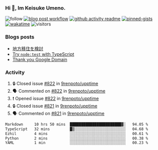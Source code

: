 ### Hi 👋, Im Keisuke Umeno.

<!--
**9renpoto/9renpoto** is a ✨ _special_ ✨ repository because its `README.md` (this file) appears on your GitHub profile.

Here are some ideas to get you started:

- 🔭 I’m currently working on ...
- 🌱 I’m currently learning ...
- 👯 I’m looking to collaborate on ...
- 🤔 I’m looking for help with ...
- 💬 Ask me about ...
- 📫 How to reach me: ...
- 😄 Pronouns: ...
- ⚡ Fun fact: ...
-->

![follow](https://img.shields.io/github/followers/9renpoto?label=Follow&style=social)
[![blog post workflow](https://github.com/9renpoto/9renpoto/actions/workflows/blog.yml/badge.svg)](https://github.com/9renpoto/9renpoto/actions/workflows/blog.yml)
[![github activity readme](https://github.com/9renpoto/9renpoto/actions/workflows/activity.yml/badge.svg)](https://github.com/9renpoto/9renpoto/actions/workflows/activity.yml)
[![pinned-gists](https://github.com/9renpoto/9renpoto/actions/workflows/pin-gist.yml/badge.svg)](https://github.com/9renpoto/9renpoto/actions/workflows/pin-gist.yml)
[![wakatime](https://github.com/9renpoto/9renpoto/actions/workflows/waka-readme-status.yml/badge.svg)](https://github.com/9renpoto/9renpoto/actions/workflows/waka-readme-status.yml)
![visitors](https://komarev.com/ghpvc/?username=9renpoto&label=Profile%20views&color=0e75b6&style=flat)

### Blogs posts

<!-- BLOG-POST-LIST:START -->
- [地方移住を検討](https://9renpoto.win/entry/2023/09/09/migration-plan)
- [Try `node:test` with TypeScript](https://9renpoto.win/entry/2023/07/23/node-test-runner)
- [Thank you Google Domain](https://9renpoto.win/entry/2023/07/08/new-domain)
<!-- BLOG-POST-LIST:END -->

### Activity

<!--START_SECTION:activity-->
1. 🔒 Closed issue [#822](https://github.com/9renpoto/upptime/issues/822) in [9renpoto/upptime](https://github.com/9renpoto/upptime)
2. 🗣 Commented on [#822](https://github.com/9renpoto/upptime/issues/822#issuecomment-1714019209) in [9renpoto/upptime](https://github.com/9renpoto/upptime)
3. ❗ Opened issue [#822](https://github.com/9renpoto/upptime/issues/822) in [9renpoto/upptime](https://github.com/9renpoto/upptime)
4. 🔒 Closed issue [#821](https://github.com/9renpoto/upptime/issues/821) in [9renpoto/upptime](https://github.com/9renpoto/upptime)
5. 🗣 Commented on [#821](https://github.com/9renpoto/upptime/issues/821#issuecomment-1713922300) in [9renpoto/upptime](https://github.com/9renpoto/upptime)
<!--END_SECTION:activity-->

<!--START_SECTION:waka-->

```txt
Markdown     10 hrs 50 mins  ███████████████████████▓░   94.05 %
TypeScript   32 mins         █▒░░░░░░░░░░░░░░░░░░░░░░░   04.68 %
Ezhil        4 mins          ░░░░░░░░░░░░░░░░░░░░░░░░░   00.61 %
Python       2 mins          ░░░░░░░░░░░░░░░░░░░░░░░░░   00.38 %
YAML         1 min           ░░░░░░░░░░░░░░░░░░░░░░░░░   00.23 %
```

<!--END_SECTION:waka-->
